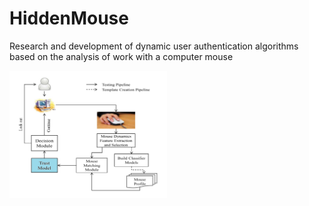 # HiddenMouse
Research and development of dynamic user authentication algorithms  
based on the analysis of work with a computer mouse

<img src="https://github.com/Berezniker/HiddenMouse/blob/master/TeX/TrustModel.png" width="50%">
